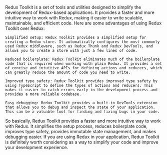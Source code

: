Redux Toolkit is a set of tools and utilities designed to simplify the development of Redux-based applications. It provides a faster and more intuitive way to work with Redux, making it easier to write scalable, maintainable, and efficient code. Here are some advantages of using Redux Toolkit over Redux:

    Simplified setup: Redux Toolkit provides a simplified setup for creating a Redux store. It automatically configures the most commonly used Redux middleware, such as Redux Thunk and Redux DevTools, and allows you to create a store with just a few lines of code.

    Reduced boilerplate: Redux Toolkit eliminates much of the boilerplate code that is required when working with plain Redux. It provides a set of concise and intuitive APIs for defining actions and reducers, which can greatly reduce the amount of code you need to write.

    Improved type safety: Redux Toolkit provides improved type safety by using TypeScript to define the types of actions and reducers. This makes it easier to catch errors early in the development process and provides a more reliable codebase.

    Easy debugging: Redux Toolkit provides a built-in DevTools extension that allows you to debug and inspect the state of your application. This can be a valuable tool for finding and fixing bugs in your code.

So basically, Redux Toolkit provides a faster and more intuitive way to work with Redux. It simplifies the setup process, reduces boilerplate code, improves type safety, provides immutable state management, and makes debugging easier. If you are using Redux in your application, Redux Toolkit is definitely worth considering as a way to simplify your code and improve your development experience.
